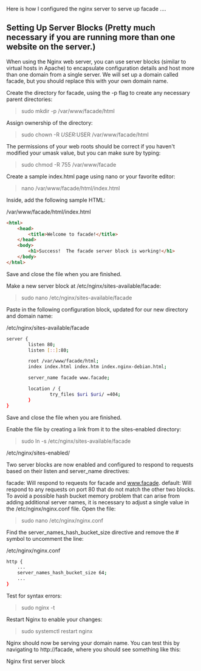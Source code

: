 Here is how I configured the nginx server to serve up facade .... 


## Setting Up Server Blocks (Pretty much necessary if you are running more than one website on the server.)

When using the Nginx web server, you can use server blocks (similar to virtual hosts in Apache) to encapsulate configuration details and host more than one domain from a single server. We will set up a domain called facade, but you should replace this with your own domain name.

Create the directory for facade, using the -p flag to create any necessary parent directories:

> sudo mkdir -p /var/www/facade/html

Assign ownership of the directory:

>sudo chown -R $USER:$USER /var/www/facade/html

The permissions of your web roots should be correct if you haven't modified your umask value, but you can make sure by typing:

>sudo chmod -R 755 /var/www/facade

Create a sample index.html page using nano or your favorite editor:

>nano /var/www/facade/html/index.html

Inside, add the following sample HTML:

/var/www/facade/html/index.html

```html
<html>
    <head>
        <title>Welcome to facade!</title>
    </head>
    <body>
        <h1>Success!  The facade server block is working!</h1>
    </body>
</html>
```

Save and close the file when you are finished.

Make a new server block at /etc/nginx/sites-available/facade:

> sudo nano /etc/nginx/sites-available/facade

Paste in the following configuration block, updated for our new directory and domain name:


/etc/nginx/sites-available/facade

```bash
server {
        listen 80;
        listen [::]:80;

        root /var/www/facade/html;
        index index.html index.htm index.nginx-debian.html;

        server_name facade www.facade;

        location / {
                try_files $uri $uri/ =404;
        }
}
```


Save and close the file when you are finished.

Enable the file by creating a link from it to the sites-enabled directory:

> sudo ln -s /etc/nginx/sites-available/facade

/etc/nginx/sites-enabled/

Two server blocks are now enabled and configured to respond to requests based on their listen and server_name directives:

facade: Will respond to requests for facade and www.facade.
default: Will respond to any requests on port 80 that do not match the other two blocks.
To avoid a possible hash bucket memory problem that can arise from adding additional server names, it is necessary to adjust a single value in the /etc/nginx/nginx.conf file. Open the file:

> sudo nano /etc/nginx/nginx.conf

Find the server_names_hash_bucket_size directive and remove the # symbol to uncomment the line:

/etc/nginx/nginx.conf

```bash
http {
    ...
    server_names_hash_bucket_size 64;
    ...
}
```

Test for syntax errors:

> sudo nginx -t

Restart Nginx to enable your changes:

> sudo systemctl restart nginx

Nginx should now be serving your domain name. You can test this by navigating to http://facade, where you should see something like this:

Nginx first server block
